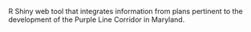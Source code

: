 R Shiny web tool that integrates information from plans pertinent to the development of the Purple Line Corridor in Maryland.